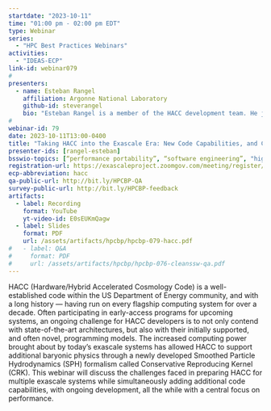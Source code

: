 ```yaml
---
startdate: "2023-10-11"
time: "01:00 pm - 02:00 pm EDT"
type: Webinar
series:
  - "HPC Best Practices Webinars"
activities:
  - "IDEAS-ECP"
link-id: webinar079
#
presenters:
  - name: Esteban Rangel
    affiliation: Argonne National Laboratory
    github-id: steverangel
    bio: "Esteban Rangel is a member of the HACC development team. He joined the Computational Science (CPS) division at Argonne National Laboratory as an Assistant Computational Scientist in 2021. Prior to joining CPS, he was a postdoctoral researcher at the Argonne Leadership Computing Facility (ALCF) working on porting HACC’s hydrodynamics solvers to the Aurora supercomputer. He began contributing to the HACC codebase as a Ph.D. student at Northwestern University, where much of the work towards his thesis was designing and implementing scalable analysis software for N-body cosmological simulations."
#
webinar-id: 79
date: 2023-10-11T13:00-0400
title: "Taking HACC into the Exascale Era: New Code Capabilities, and Challenges"
presenter-ids: [rangel-esteban]
bsswio-topics: [“performance portability”, “software engineering”, "high-performance computing (hpc)", "performance at leadership computing facilities", “online learning”]
registration-url: https://exascaleproject.zoomgov.com/meeting/register/vJItfuiorj0jEhR5uh36EoYBKMWAqvw3-Sg
ecp-abbreviation: hacc
qa-public-url: http://bit.ly/HPCBP-QA
survey-public-url: http://bit.ly/HPCBP-feedback
artifacts:
  - label: Recording
    format: YouTube
    yt-video-id: E0sEUKmQagw
  - label: Slides
    format: PDF
    url: /assets/artifacts/hpcbp/hpcbp-079-hacc.pdf
#   - label: Q&A
#     format: PDF
#     url: /assets/artifacts/hpcbp/hpcbp-076-cleanssw-qa.pdf
---
```

HACC (Hardware/Hybrid Accelerated Cosmology Code) is a well-established code within the US Department of Energy community, and with a long history — having run on every flagship computing system for over a decade. Often participating in early-access programs for upcoming systems, an ongoing challenge for HACC developers is to not only contend with state-of-the-art architectures, but also with their initially supported, and often novel, programming models. The increased computing power brought about by today’s exascale systems has allowed HACC to support additional baryonic physics through a newly developed Smoothed Particle Hydrodynamics (SPH) formalism called Conservative Reproducing Kernel (CRK). This webinar will discuss the challenges faced in preparing HACC for multiple exascale systems while simultaneously adding additional code capabilities, with ongoing development, all the while with a central focus on performance.
